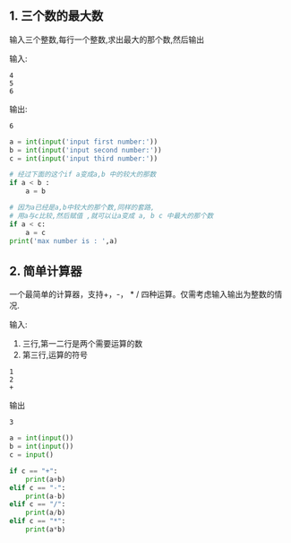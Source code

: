 ## 1. 三个数的最大数

输入三个整数,每行一个整数,求出最大的那个数,然后输出

输入:
```
4
5
6
```

输出:

```
6
```

```python
a = int(input('input first number:'))
b = int(input('input second number:'))
c = int(input('input third number:'))

# 经过下面的这个if a变成a,b 中的较大的那数
if a < b :
    a = b

# 因为a已经是a,b中较大的那个数,同样的套路,
# 用a与c比较,然后赋值 ,就可以让a变成 a, b c 中最大的那个数
if a < c:
    a = c
print('max number is : ',a)
```

## 2. 简单计算器

一个最简单的计算器，支持+，-， *  / 四种运算。仅需考虑输入输出为整数的情况.

输入: 

1. 三行,第一二行是两个需要运算的数
2. 第三行,运算的符号

```
1
2
+
```

输出
```
3
```

```python
a = int(input())
b = int(input())
c = input()

if c == "+":
    print(a+b)
elif c == "-":
    print(a-b)
elif c == "/":
    print(a/b)
elif c == "*":
    print(a*b)
```